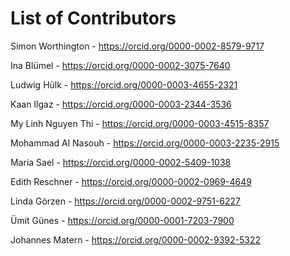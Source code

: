 # List of Contributors

Simon Worthington - https://orcid.org/0000-0002-8579-9717

Ina Blümel - https://orcid.org/0000-0002-3075-7640

Ludwig Hülk - https://orcid.org/0000-0003-4655-2321

Kaan Ilgaz - https://orcid.org/0000-0003-2344-3536

My Linh Nguyen Thi - https://orcid.org/0000-0003-4515-8357

Mohammad Al Nasouh - https://orcid.org/0000-0003-2235-2915

Maria Sael - https://orcid.org/0000-0002-5409-1038

Edith Reschner - https://orcid.org/0000-0002-0969-4649

Linda Görzen - https://orcid.org/0000-0002-9751-6227

Ümit Günes - https://orcid.org/0000-0001-7203-7900

Johannes Matern - https://orcid.org/0000-0002-9392-5322
